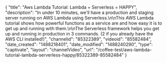 {
    "title": "Aws Lambda Tutorial: Lambda + Serverless = HAPPY",
    "description": "In under 10 minutes, we'll have a production and staging server running on AWS Lambda using Serverless.\n\nThis AWS Lambda tutorial shows how powerful functions as a service are and how easy it is to get up and running with them.\n\nThe Serverless framework helps you get up and running in production in 3 commands. (2 if you already have the AWS CLI installed!)",
    "channelid": "85322389",
    "videoid": "85582484",
    "date_created": "1488218401",
    "date_modified": "1488240290",
    "type": "captivate",
    "layout": "channelVideo",
    "url": "\/coffee-test\/aws-lambda-tutorial-lambda-serverless-happy\/85322389-85582484"
}